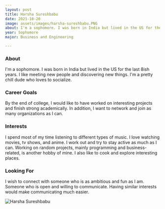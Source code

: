 ```yaml
---
layout: post
title: Harsha Sureshbabu 
date: 2021-10-20
image: assets/images/harsha-sureshbabu.PNG
about: I'm a sophomore. I was born in India but lived in the US for the last 8ish years. I like meeting new people and discovering new things. I'm a pretty chill dude who loves to socialize.
year: Sophomore
major: Business and Engineering

---
```


### About

I'm a sophomore. I was born in India but lived in the US for the last 8ish years. I like meeting new people and discovering new things. I'm a pretty chill dude who loves to socialize.

### Career Goals

By the end of college, I would like to have worked on interesting projects and finish strong academically. In addition, I want to network and join as many organizations as I can.

### Interests

I spend most of my time listening to different types of music. I love watching movies, tv shows, and anime. I work out and try to stay active as much as I can. Working on random projects, mainly programming and business-related, is another hobby of mine. I also like to cook and explore interesting places. 

### Looking For

I wish to connect with someone who is as ambitious and fun as I am. Someone who is open and willing to communicate. Having similar interests would make communicating much easier.

<div class="text-center my-5">
    <img src="{ "https://sase-drexel.github.io/mentorship-2021/assets/images/harsha-sureshbabu.PNG" | absolute_url }" alt="Harsha Sureshbabu" class="rounded post-img" />
</div>
